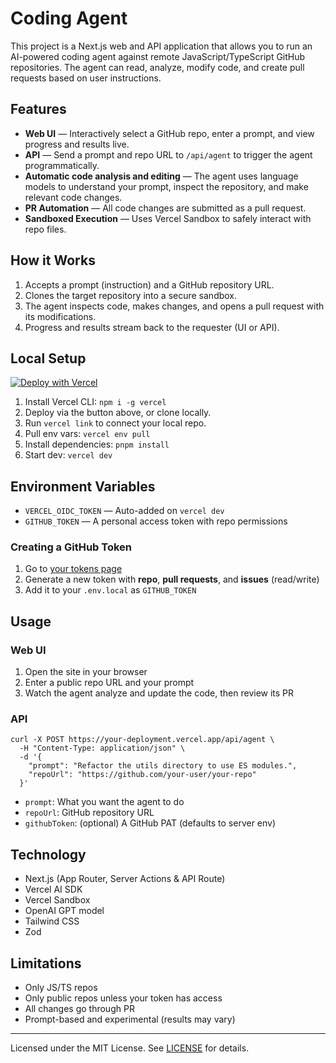 # Coding Agent

This project is a Next.js web and API application that allows you to run an AI-powered coding agent against remote JavaScript/TypeScript GitHub repositories. The agent can read, analyze, modify code, and create pull requests based on user instructions.

## Features

- **Web UI** — Interactively select a GitHub repo, enter a prompt, and view progress and results live.
- **API** — Send a prompt and repo URL to `/api/agent` to trigger the agent programmatically.
- **Automatic code analysis and editing** — The agent uses language models to understand your prompt, inspect the repository, and make relevant code changes.
- **PR Automation** — All code changes are submitted as a pull request.
- **Sandboxed Execution** — Uses Vercel Sandbox to safely interact with repo files.

## How it Works

1. Accepts a prompt (instruction) and a GitHub repository URL.
2. Clones the target repository into a secure sandbox.
3. The agent inspects code, makes changes, and opens a pull request with its modifications.
4. Progress and results stream back to the requester (UI or API).

## Local Setup

[![Deploy with Vercel](https://vercel.com/button)](https://vercel.com/new/clone?repository-url=https%3A%2F%2Fgithub.com%2Fvercel-labs%2Fship-25-agents-workshop-starter)

1. Install Vercel CLI: `npm i -g vercel`
2. Deploy via the button above, or clone locally.
3. Run `vercel link` to connect your local repo.
4. Pull env vars: `vercel env pull`
5. Install dependencies: `pnpm install`
6. Start dev: `vercel dev`

## Environment Variables

- `VERCEL_OIDC_TOKEN` — Auto-added on `vercel dev`
- `GITHUB_TOKEN` — A personal access token with repo permissions

### Creating a GitHub Token

1. Go to [your tokens page](https://github.com/settings/personal-access-tokens)
2. Generate a new token with **repo**, **pull requests**, and **issues** (read/write)
3. Add it to your `.env.local` as `GITHUB_TOKEN`

## Usage

### Web UI

1. Open the site in your browser
2. Enter a public repo URL and your prompt
3. Watch the agent analyze and update the code, then review its PR

### API

```
curl -X POST https://your-deployment.vercel.app/api/agent \
  -H "Content-Type: application/json" \
  -d '{
    "prompt": "Refactor the utils directory to use ES modules.",
    "repoUrl": "https://github.com/your-user/your-repo"
  }'
```

- `prompt`: What you want the agent to do
- `repoUrl`: GitHub repository URL
- `githubToken`: (optional) A GitHub PAT (defaults to server env)

## Technology

- Next.js (App Router, Server Actions & API Route)
- Vercel AI SDK
- Vercel Sandbox
- OpenAI GPT model
- Tailwind CSS
- Zod

## Limitations

- Only JS/TS repos
- Only public repos unless your token has access
- All changes go through PR
- Prompt-based and experimental (results may vary)

---

Licensed under the MIT License. See [LICENSE](LICENSE) for details.